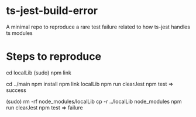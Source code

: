 # ts-jest-build-error
A minimal repo to reproduce a rare test failure related to how ts-jest handles ts modules

# Steps to reproduce
cd localLib
   (sudo) npm link
   
cd ../main
   npm install
   npm link localLib
   npm run clearJest
   npm test  => success
   
   (sudo) rm -rf node_modules/localLib
   cp -r ../localLib node_modules
   npm run clearJest
   npm test => failure